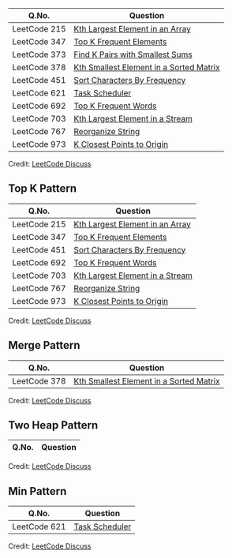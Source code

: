 | Q.No. | Question |
| --- | --- |
| LeetCode 215 | [Kth Largest Element in an Array](https://grid47.xyz/posts/leetcode-215-kth-largest-element-in-an-array-solution/) |
| LeetCode 347 | [Top K Frequent Elements](https://grid47.xyz/posts/leetcode-347-top-k-frequent-elements-solution/) |
| LeetCode 373 | [Find K Pairs with Smallest Sums](https://grid47.xyz/posts/leetcode-373-find-k-pairs-with-smallest-sums-solution/) |
| LeetCode 378 | [Kth Smallest Element in a Sorted Matrix](https://grid47.xyz/posts/leetcode-378-kth-smallest-element-in-a-sorted-matrix-solution/) |
| LeetCode 451 | [Sort Characters By Frequency](https://grid47.xyz/posts/leetcode-451-sort-characters-by-frequency-solution/) |
| LeetCode 621 | [Task Scheduler](https://grid47.xyz/posts/leetcode-621-task-scheduler-solution/) |
| LeetCode 692 | [Top K Frequent Words](https://grid47.xyz/posts/leetcode-692-top-k-frequent-words-solution/) |
| LeetCode 703 | [Kth Largest Element in a Stream](https://grid47.xyz/posts/leetcode-703-kth-largest-element-in-a-stream-solution/) |
| LeetCode 767 | [Reorganize String](https://grid47.xyz/posts/leetcode-767-reorganize-string-solution/) |
| LeetCode 973 | [K Closest Points to Origin](https://grid47.xyz/posts/leetcode-973-k-closest-points-to-origin-solution/) |

Credit: [LeetCode Discuss](https://leetcode.com/discuss/general-discussion/1127238/master-heap-by-solving-23-questions-in-4-patterns-category)

## Top K Pattern

| Q.No. | Question |
| --- | --- |
| LeetCode 215 | [Kth Largest Element in an Array](https://grid47.xyz/posts/leetcode-215-kth-largest-element-in-an-array-solution/) |
| LeetCode 347 | [Top K Frequent Elements](https://grid47.xyz/posts/leetcode-347-top-k-frequent-elements-solution/) |
| LeetCode 451 | [Sort Characters By Frequency](https://grid47.xyz/posts/leetcode-451-sort-characters-by-frequency-solution/) |
| LeetCode 692 | [Top K Frequent Words](https://grid47.xyz/posts/leetcode-692-top-k-frequent-words-solution/) |
| LeetCode 703 | [Kth Largest Element in a Stream](https://grid47.xyz/posts/leetcode-703-kth-largest-element-in-a-stream-solution/) |
| LeetCode 767 | [Reorganize String](https://grid47.xyz/posts/leetcode-767-reorganize-string-solution/) |
| LeetCode 973 | [K Closest Points to Origin](https://grid47.xyz/posts/leetcode-973-k-closest-points-to-origin-solution/) |

Credit: [LeetCode Discuss](https://leetcode.com/discuss/interview-question/2069641/the-only-lists-you-need-for-your-interview-preparation)

## Merge Pattern

| Q.No. | Question |
| --- | --- |
| LeetCode 378 | [Kth Smallest Element in a Sorted Matrix](https://grid47.xyz/posts/leetcode-378-kth-smallest-element-in-a-sorted-matrix-solution/) |

Credit: [LeetCode Discuss](https://leetcode.com/discuss/interview-question/2069641/the-only-lists-you-need-for-your-interview-preparation)

## Two Heap Pattern

| Q.No. | Question |
| --- | --- |

Credit: [LeetCode Discuss](https://leetcode.com/discuss/interview-question/2069641/the-only-lists-you-need-for-your-interview-preparation)

## Min Pattern

| Q.No. | Question |
| --- | --- |
| LeetCode 621 | [Task Scheduler](https://grid47.xyz/posts/leetcode-621-task-scheduler-solution/) |

Credit: [LeetCode Discuss](https://leetcode.com/discuss/interview-question/2069641/the-only-lists-you-need-for-your-interview-preparation)

